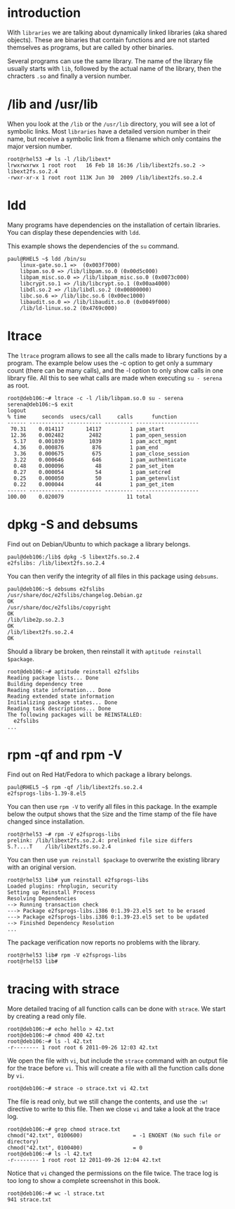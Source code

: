 # introduction

With `libraries` we are talking about dynamically linked
libraries (aka shared objects). These are binaries that contain
functions and are not started themselves as programs, but are called by
other binaries.

Several programs can use the same library. The name of the library file
usually starts with `lib`, followed by the actual name of the library,
then the chracters `.so` and finally a version number.

# /lib and /usr/lib

When you look at the `/lib` or the
`/usr/lib` directory, you will see a lot of symbolic
links. Most `libraries` have a detailed version number in their name,
but receive a symbolic link from a filename which only contains the
major version number.

    root@rhel53 ~# ls -l /lib/libext*
    lrwxrwxrwx 1 root root   16 Feb 18 16:36 /lib/libext2fs.so.2 -> libext2fs.so.2.4
    -rwxr-xr-x 1 root root 113K Jun 30  2009 /lib/libext2fs.so.2.4

# ldd

Many programs have dependencies on the installation of certain
libraries. You can display these dependencies with `ldd`.

This example shows the dependencies of the `su` command.

    paul@RHEL5 ~$ ldd /bin/su
        linux-gate.so.1 =>  (0x003f7000)
        libpam.so.0 => /lib/libpam.so.0 (0x00d5c000)
        libpam_misc.so.0 => /lib/libpam_misc.so.0 (0x0073c000)
        libcrypt.so.1 => /lib/libcrypt.so.1 (0x00aa4000)
        libdl.so.2 => /lib/libdl.so.2 (0x00800000)
        libc.so.6 => /lib/libc.so.6 (0x00ec1000)
        libaudit.so.0 => /lib/libaudit.so.0 (0x0049f000)
        /lib/ld-linux.so.2 (0x4769c000)

# ltrace

The `ltrace` program allows to see all the calls made to
library functions by a program. The example below uses the -c option to
get only a summary count (there can be many calls), and the -l option to
only show calls in one library file. All this to see what calls are made
when executing `su - serena` as root.

    root@deb106:~# ltrace -c -l /lib/libpam.so.0 su - serena
    serena@deb106:~$ exit
    logout
    % time     seconds  usecs/call     calls      function
    ------ ----------- ----------- --------- --------------------
     70.31    0.014117       14117         1 pam_start
     12.36    0.002482        2482         1 pam_open_session
      5.17    0.001039        1039         1 pam_acct_mgmt
      4.36    0.000876         876         1 pam_end
      3.36    0.000675         675         1 pam_close_session
      3.22    0.000646         646         1 pam_authenticate
      0.48    0.000096          48         2 pam_set_item
      0.27    0.000054          54         1 pam_setcred
      0.25    0.000050          50         1 pam_getenvlist
      0.22    0.000044          44         1 pam_get_item
    ------ ----------- ----------- --------- --------------------
    100.00    0.020079                    11 total

# dpkg -S and debsums

Find out on Debian/Ubuntu to which package a library
belongs.

    paul@deb106:/lib$ dpkg -S libext2fs.so.2.4 
    e2fslibs: /lib/libext2fs.so.2.4

You can then verify the integrity of all files in this package using
`debsums`.

    paul@deb106:~$ debsums e2fslibs
    /usr/share/doc/e2fslibs/changelog.Debian.gz                               OK
    /usr/share/doc/e2fslibs/copyright                                         OK
    /lib/libe2p.so.2.3                                                        OK
    /lib/libext2fs.so.2.4                                                     OK

Should a library be broken, then reinstall it with
`aptitude reinstall $package`.

    root@deb106:~# aptitude reinstall e2fslibs
    Reading package lists... Done
    Building dependency tree       
    Reading state information... Done
    Reading extended state information      
    Initializing package states... Done
    Reading task descriptions... Done  
    The following packages will be REINSTALLED:
      e2fslibs 
    ...

# rpm -qf and rpm -V

Find out on Red Hat/Fedora to which package a library
belongs.

    paul@RHEL5 ~$ rpm -qf /lib/libext2fs.so.2.4 
    e2fsprogs-libs-1.39-8.el5

You can then use `rpm -V` to verify all files in this
package. In the example below the output shows that the `S`ize and the
`T`ime stamp of the file have changed since installation.

    root@rhel53 ~# rpm -V e2fsprogs-libs
    prelink: /lib/libext2fs.so.2.4: prelinked file size differs
    S.?....T    /lib/libext2fs.so.2.4

You can then use `yum reinstall $package` to overwrite the
existing library with an original version.

    root@rhel53 lib# yum reinstall e2fsprogs-libs
    Loaded plugins: rhnplugin, security
    Setting up Reinstall Process
    Resolving Dependencies
    --> Running transaction check
    ---> Package e2fsprogs-libs.i386 0:1.39-23.el5 set to be erased
    ---> Package e2fsprogs-libs.i386 0:1.39-23.el5 set to be updated
    --> Finished Dependency Resolution
    ...

The package verification now reports no problems with the library.

    root@rhel53 lib# rpm -V e2fsprogs-libs
    root@rhel53 lib#

# tracing with strace

More detailed tracing of all function calls can be done with
`strace`. We start by creating a read only file.

    root@deb106:~# echo hello > 42.txt
    root@deb106:~# chmod 400 42.txt 
    root@deb106:~# ls -l 42.txt 
    -r-------- 1 root root 6 2011-09-26 12:03 42.txt

We open the file with `vi`, but include the `strace`
command with an output file for the trace before `vi`. This will create
a file with all the function calls done by `vi`.

    root@deb106:~# strace -o strace.txt vi 42.txt

The file is read only, but we still change the contents, and use the
`:w!` directive to write to this file. Then we close `vi` and take a
look at the trace log.

    root@deb106:~# grep chmod strace.txt 
    chmod("42.txt", 0100600)                = -1 ENOENT (No such file or directory)
    chmod("42.txt", 0100400)                = 0
    root@deb106:~# ls -l 42.txt 
    -r-------- 1 root root 12 2011-09-26 12:04 42.txt

Notice that `vi` changed the permissions on the file twice. The trace
log is too long to show a complete screenshot in this book.

    root@deb106:~# wc -l strace.txt 
    941 strace.txt
